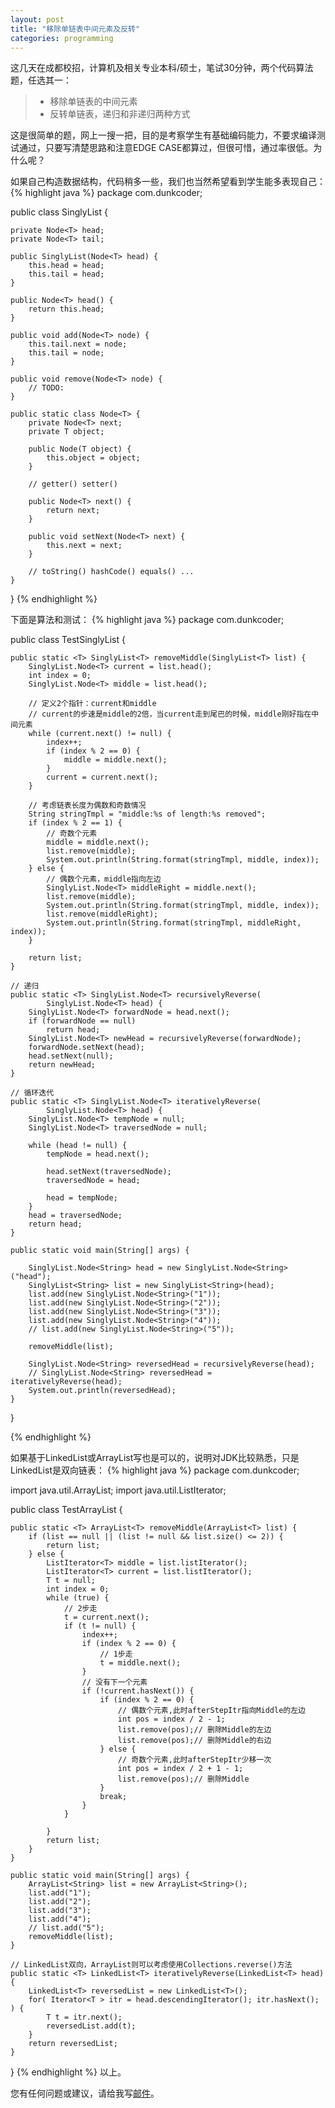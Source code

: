 ```yaml
---
layout: post
title: "移除单链表中间元素及反转"
categories: programming
---
```


这几天在成都校招，计算机及相关专业本科/硕士，笔试30分钟，两个代码算法题，任选其一：
>* 移除单链表的中间元素
>* 反转单链表，递归和非递归两种方式

这是很简单的题，网上一搜一把，目的是考察学生有基础编码能力，不要求编译测试通过，只要写清楚思路和注意EDGE CASE都算过，但很可惜，通过率很低。为什么呢？

如果自己构造数据结构，代码稍多一些，我们也当然希望看到学生能多表现自己：
{% highlight java %}
package com.dunkcoder;

public class SinglyList<T> {

	private Node<T> head;
	private Node<T> tail;

	public SinglyList(Node<T> head) {
		this.head = head;
		this.tail = head;
	}

	public Node<T> head() {
		return this.head;
	}

	public void add(Node<T> node) {
		this.tail.next = node;
		this.tail = node;
	}

	public void remove(Node<T> node) {
		// TODO:
	}

	public static class Node<T> {
		private Node<T> next;
		private T object;

		public Node(T object) {
			this.object = object;
		}

		// getter() setter()

		public Node<T> next() {
			return next;
		}

		public void setNext(Node<T> next) {
			this.next = next;
		}

		// toString() hashCode() equals() ...
	}
}
{% endhighlight %}

下面是算法和测试：
{% highlight java %}
package com.dunkcoder;

public class TestSinglyList {

	public static <T> SinglyList<T> removeMiddle(SinglyList<T> list) {
		SinglyList.Node<T> current = list.head();
		int index = 0;
		SinglyList.Node<T> middle = list.head();

		// 定义2个指针：current和middle
		// current的步速是middle的2倍，当current走到尾巴的时候，middle刚好指在中间元素
		while (current.next() != null) {
			index++;
			if (index % 2 == 0) {
				middle = middle.next();
			}
			current = current.next();
		}

		// 考虑链表长度为偶数和奇数情况
		String stringTmpl = "middle:%s of length:%s removed";
		if (index % 2 == 1) {
			// 奇数个元素
			middle = middle.next();
			list.remove(middle);
			System.out.println(String.format(stringTmpl, middle, index));
		} else {
			// 偶数个元素，middle指向左边
			SinglyList.Node<T> middleRight = middle.next();
			list.remove(middle);
			System.out.println(String.format(stringTmpl, middle, index));
			list.remove(middleRight);
			System.out.println(String.format(stringTmpl, middleRight, index));
		}

		return list;
	}

	// 递归
	public static <T> SinglyList.Node<T> recursivelyReverse(
			SinglyList.Node<T> head) {
		SinglyList.Node<T> forwardNode = head.next();
		if (forwardNode == null)
			return head;
		SinglyList.Node<T> newHead = recursivelyReverse(forwardNode);
		forwardNode.setNext(head);
		head.setNext(null);
		return newHead;
	}

	// 循环迭代
	public static <T> SinglyList.Node<T> iterativelyReverse(
			SinglyList.Node<T> head) {
		SinglyList.Node<T> tempNode = null;
		SinglyList.Node<T> traversedNode = null;

		while (head != null) {
			tempNode = head.next();

			head.setNext(traversedNode);
			traversedNode = head;

			head = tempNode;
		}
		head = traversedNode;
		return head;
	}

	public static void main(String[] args) {

		SinglyList.Node<String> head = new SinglyList.Node<String>("head");
		SinglyList<String> list = new SinglyList<String>(head);
		list.add(new SinglyList.Node<String>("1"));
		list.add(new SinglyList.Node<String>("2"));
		list.add(new SinglyList.Node<String>("3"));
		list.add(new SinglyList.Node<String>("4"));
		// list.add(new SinglyList.Node<String>("5"));

		removeMiddle(list);

		SinglyList.Node<String> reversedHead = recursivelyReverse(head);
		// SinglyList.Node<String> reversedHead = iterativelyReverse(head);
		System.out.println(reversedHead);
	}

}

{% endhighlight %}

如果基于LinkedList或ArrayList写也是可以的，说明对JDK比较熟悉，只是LinkedList是双向链表：
{% highlight java %}
package com.dunkcoder;

import java.util.ArrayList;
import java.util.ListIterator;

public class TestArrayList {

	public static <T> ArrayList<T> removeMiddle(ArrayList<T> list) {
		if (list == null || (list != null && list.size() <= 2)) {
			return list;
		} else {
			ListIterator<T> middle = list.listIterator();
			ListIterator<T> current = list.listIterator();
			T t = null;
			int index = 0;
			while (true) {
				// 2步走
				t = current.next();
				if (t != null) {
					index++;
					if (index % 2 == 0) {
						// 1步走
						t = middle.next();
					}
					// 没有下一个元素
					if (!current.hasNext()) {
						if (index % 2 == 0) {
							// 偶数个元素,此时afterStepItr指向Middle的左边
							int pos = index / 2 - 1;
							list.remove(pos);// 删除Middle的左边
							list.remove(pos);// 删除Middle的右边
						} else {
							// 奇数个元素,此时afterStepItr少移一次
							int pos = index / 2 + 1 - 1;
							list.remove(pos);// 删除Middle
						}
						break;
					}
				}

			}
			return list;
		}
	}

	public static void main(String[] args) {
		ArrayList<String> list = new ArrayList<String>();
		list.add("1");
		list.add("2");
		list.add("3");
		list.add("4");
		// list.add("5");
		removeMiddle(list);
	}

	// LinkedList双向，ArrayList则可以考虑使用Collections.reverse()方法
	public static <T> LinkedList<T> iterativelyReverse(LinkedList<T> head) {
		LinkedList<T> reversedList = new LinkedList<T>();
		for( Iterator<T > itr = head.descendingIterator(); itr.hasNext(); ) {
		    T t = itr.next();
		    reversedList.add(t);
		}
		return reversedList;
	}
}
{% endhighlight %}
以上。

您有任何问题或建议，请给我写[邮件](mailto:yinwer81@gmail.com)。

